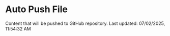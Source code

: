 # Auto Push File

Content that will be pushed to GitHub repository.
Last updated: 07/02/2025, 11:54:32 AM